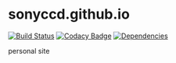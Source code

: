# sonyccd.github.io

[![Build Status](https://travis-ci.org/sonyccd/sonyccd.github.io.svg?branch=master)](https://travis-ci.org/sonyccd/sonyccd.github.io)
[![Codacy Badge](https://api.codacy.com/project/badge/Grade/88ea6f7d93b84073851bb7be5410d4ef)](https://www.codacy.com/app/snakes-in-the-box/sonyccd-github-io?utm_source=github.com&utm_medium=referral&utm_content=sonyccd/sonyccd.github.io&utm_campaign=badger)
[![Dependencies](https://david-dm.org/sonyccd/sonyccd.github.io.svg)](https://david-dm.org/sonyccd/sonyccd.github.io)

personal site
